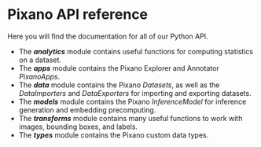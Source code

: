 # Pixano API reference

Here you will find the documentation for all of our Python API.

- The ***analytics*** module contains useful functions for computing statistics on a dataset.
- The ***apps*** module contains the Pixano Explorer and Annotator *PixanoApps*.
- The ***data*** module contains the Pixano *Datasets*, as well as the *DataImporters* and *DataExporters* for importing and exporting datasets.
- The ***models*** module contains the Pixano *InferenceModel* for inference generation and embedding precomputing.
- The ***transforms*** module contains many useful functions to work with images, bounding boxes, and labels.
- The ***types*** module contains the Pixano custom data types.